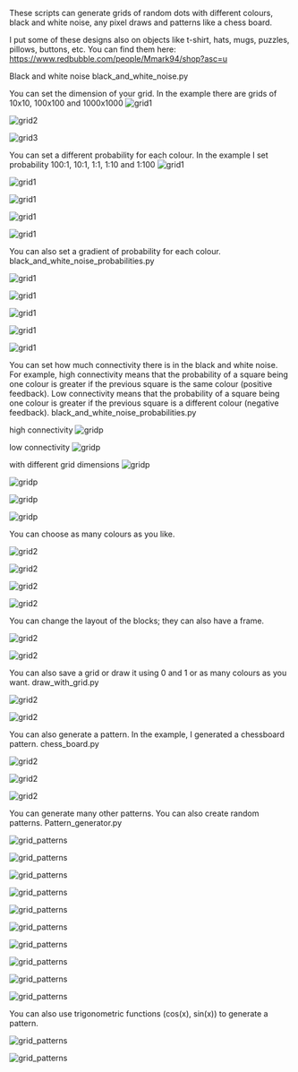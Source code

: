 These scripts can generate grids of random dots with different colours, black and white noise, any pixel draws and patterns like a chess board.

I put some of these designs also on objects like t-shirt, hats, mugs, puzzles, pillows, buttons, etc. You can find them here: https://www.redbubble.com/people/Mmark94/shop?asc=u

Black and white noise
black_and_white_noise.py

You can set the dimension of your grid.
In the example there are grids of 10x10, 100x100 and 1000x1000
![grid1](media/Grid_10.png)

![grid2](media/Grid_100.png)

![grid3](media/Grid_1000.png)


You can set a different probability for each colour.
In the example I set probability 100:1, 10:1, 1:1, 1:10 and 1:100
![grid1](media/Grid_p_500_100_1.png)

![grid1](media/Grid_p_500_10_1.png)

![grid1](media/Grid_p_500_1_1.png)

![grid1](media/Grid_p_500_1_10.png)

![grid1](media/Grid_p_500_1_100.png)

You can also set a gradient of probability for each colour.
black_and_white_noise_probabilities.py

![grid1](media/grid_100_gradient0.1_w1_b500.png)

![grid1](media/grid_100_gradient-0.0001_w1_b1.png)

![grid1](media/grid_500_gradient0.0002_w1_b25.png)

![grid1](media/grid_1000_gradient0.0001_w1_b25.png)

![grid1](media/grid_1000_gradient-1e-06_w1_b1.png)


You can set how much connectivity there is in the black and white noise.
For example, high connectivity means that the probability of a square being one colour is greater if the previous square is the same colour (positive feedback).
Low connectivity means that the probability of a square being one colour is greater if the previous square is a different colour (negative feedback).
black_and_white_noise_probabilities.py

high connectivity
![gridp](media/Grid_100_p5.png)

low connectivity
![gridp](media/Grid_100_p9.png)

with different grid dimensions
![gridp](media/Grid_100_p16.png)

![gridp](media/Grid_100_p18.png)

![gridp](media/Grid_100_p22.png)

![gridp](media/Grid_100_p20.png)

You can choose as many colours as you like.

![grid2](media/Grid_c_30.png)

![grid2](media/Grid_c_100_1.png)

![grid2](media/Grid_c_1000.png)

![grid2](media/grid_100_yellow.png)

You can change the layout of the blocks; they can also have a frame.

![grid2](media/Grid_l_10.png)

![grid2](media/Grid_l_50.png)

You can also save a grid or draw it using 0 and 1 or as many colours as you want.
draw_with_grid.py

![grid2](media/smile2.png)

![grid2](media/draw1.png)

You can also generate a pattern.
In the example, I generated a chessboard pattern.
chess_board.py

![grid2](media/chess_board.png)

![grid2](media/chess_board2.png)

![grid2](media/chess_board3.png)

You can generate many other patterns. You can also create random patterns.
Pattern_generator.py

![grid_patterns](media/pattern-2.png)

![grid_patterns](media/pattern-4.png)

![grid_patterns](media/pattern-5.png)

![grid_patterns](media/pattern-10.png)

![grid_patterns](media/pattern-13.png)

![grid_patterns](media/pattern-14.png)

![grid_patterns](media/pattern-15.png)

![grid_patterns](media/pattern-17.png)

![grid_patterns](media/pattern-18.png)

![grid_patterns](media/pattern-19.png)

You can also use trigonometric functions (cos(x), sin(x)) to generate a pattern.

![grid_patterns](media/pattern-cos.png)

![grid_patterns](media/pattern-cos3_cube.png)